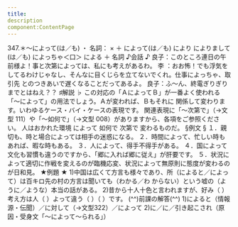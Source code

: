 ```yaml
---
title:
description
component:ContentPage
---
```



347.＊～によって(は／も) ・
名詞： × ＋ によって(は／も)
により によりまして(は／も)
によっちゃ＜口＞ による ＋ 名詞
♪会話 ♪
良子：このところ連日の午前様よ！事と次第によっては、私にも考えがあるわ。
李 ：おお怖！でも浮気をしてるわけじゃなし、そんなに目くじらを立てないでくれ。仕事によっちゃ、取引先 とのつきあいで遅くなることだってあるよ。
良子：ふ～ん、終電ぎりぎりまでとはねえ？？
♯解説 ♭
この対応の「ＡによってＢ」が一番よく使われる「～によって」の用法でしょう。Ａが変われば、Ｂもそれに 関係して変わります。いわゆるケース・バイ・ケースの表現です。
関連表現に「～次第で」（→文型 111）や「～如何で」（→文型 008）がありますから、各項をご参照ください。 人はおかれた環境
によって
如何で
次第で
変わるものだ。
§例文 §
１．親切も、時と場合によっては相手の迷惑になる。
２．時間によって、忙しい時もあれば、暇な時もある。
３．人によって、得手不得手がある。
４．国によって文化も習慣も違うのですから、「郷に入れば郷に従え」が肝要です。
５．状況によって適切に作戦を変えるのが臨機応変、状況によって無原則に態度が変わるのが日和見。
★例題 ★
1)中国は広くて方言も様々であり、所（によると／によって）は百キロ先の村の方言は聞いても（わかる／わ
からない）という嘘の（ように／ような）本当の話がある。
2)昔から十人十色と言われますが、好み（ ）考え方は人（ ）よって違う（ ）（ ）です。
(^^)前課の解答(^^)
1)によると（情報源・伝聞）／に対して（→文型322）／によって
2)に／に／引き起こされ（原因・受身文「～によって～られる」）
